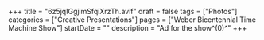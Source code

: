 +++
title = "6z5jqIGgjimSfqiXrzTh.avif"
draft = false
tags = ["Photos"]
categories = ["Creative Presentations"]
pages = ["Weber Bicentennial Time Machine Show"]
startDate = ""
description = "Ad for the show^(0)^"
+++
